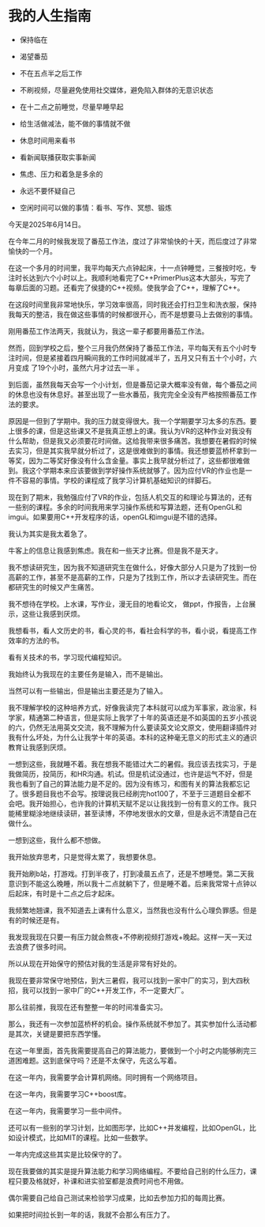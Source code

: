 # 我的人生指南

- 保持临在

- 渴望番茄
- 不在五点半之后工作
- 不刷视频，尽量避免使用社交媒体，避免陷入群体的无意识状态
- 在十二点之前睡觉，尽量早睡早起
- 给生活做减法，能不做的事情就不做
- 休息时间用来看书
- 看新闻联播获取实事新闻
- 焦虑、压力和着急是多余的
- 永远不要怀疑自己

- 空闲时间可以做的事情：看书、写作、冥想、锻炼







今天是2025年6月14日。

在今年二月的时候我发现了番茄工作法，度过了非常愉快的十天，而后度过了非常愉快的一个月。

在这一个多月的时间里，我平均每天六点钟起床，十一点钟睡觉，三餐按时吃，专注时长达到六个小时以上。我顺利地看完了C++PrimerPlus这本大部头，写完了每章后面的习题。还看完了侯捷的C++视频。使我学会了C++，理解了C++。

在这段时间里我非常地快乐，学习效率很高，同时我还会打扫卫生和洗衣服，保持我每天的整洁，我在做这些事情的时候都很开心，而不是想要马上去做别的事情。

刚用番茄工作法两天，我就认为，我这一辈子都要用番茄工作法。

然而，回到学校之后，整个三月我仍然保持了番茄工作法，平均每天有五个小时专注时间，但是紧接着四月瞬间我的工作时间就减半了，五月又只有五十个小时，六月变成 了19个小时，虽然六月才过去一半 。

到后面，虽然我每天会写一个小计划，但是番茄记录大概率没有做，每个番茄之间的休息也没有休息好。甚至出现了一些水番茄，我完完全全没有严格按照番茄工作法的要求。

原因是一但到了学期中。我的压力就变得很大。我一个学期要学习太多的东西。要上很多的课，但是这些课又不是我真正想上的课。我认为VR的这种作业对我没有什么帮助，但是我又必须要花时间做。这给我带来很多痛苦。我想要在暑假的时候去实习，但是其实我早就分析过了，这是很难做到的事情。我还想要蓝桥杯拿到一等奖，因为二等奖好像没有什么含金量。事实上我早就分析过了，这些都很难做到。我这个学期本来应该要做到学好操作系统就够了。因为应付VR的作业也是一件不容易的事情。学校的课程成了我学习计算机基础知识的绊脚石。

现在到了期末，我勉强应付了VR的作业，包括人机交互的和理论与算法的，还有一些别的课程。多余的时间我用来学习操作系统和写算法题，还有OpenGL和imgui。如果要用C++开发程序的话，openGL和imgui是不错的选择。

我认为其实是我太着急了。

牛客上的信息让我感到焦虑。我在和一些天才比赛。但是我不是天才。

我不想读研究生，因为我不知道研究生在做什么，好像大部分人只是为了找到一份高薪的工作，甚至不是高薪的工作，只是为了找到工作，所以才去读研究生。而在都研究生的时候又产生痛苦。

我不想待在学校。上水课，写作业，漫无目的地看论文， 做ppt，作报告，上台展示，这些让我感到厌烦。

我想看书，看人文历史的书，看心灵的书，看社会科学的书，看小说，看提高工作效率的方法的书。

看有关技术的书，学习现代编程知识。

我始终认为我现在的主要任务是输入，而不是输出。

当然可以有一些输出，但是输出主要还是为了输入。

我不理解学校的这种培养方式，好像我读完了本科就可以成为军事家，政治家，科学家，精通第二种语言，但是实际上我学了十年的英语还是不如英国的五岁小孩说的六，仍然无法用英文交流，我不理解为什么要读英文论文原文，使用翻译插件对我有什么坏处，为什么让我学十年的英语。本科的这种毫无意义的形式主义的通识教育让我感到厌烦。

一想到这些，我就睡不着。我在想我不能错过大二的暑假。我应该去找实习，于是我做简历，投简历，和HR沟通。机试。但是机试没通过，也许是运气不好，但是我也看到了自己的算法能力是不足的。因为没有练习，和图有关的算法我都忘记了。很多题目我也不会写。按理说我已经刷完hot100了，不至于三道题目全都不会吧。我开始担心，也许我的计算机天赋不足以让我找到一份有意义的工作。我只能稀里糊涂地继续读研，甚至读博，不停地发很水的文章，但是永远不清楚自己在做什么。

一想到这些，我什么都不想做。

我开始放弃思考，只是觉得太累了，我想要休息。

我开始刷b站，打游戏。打到半夜了，打到凌晨五点了，还是不想睡觉。第二天我意识到不能这么晚睡，所以我十二点就躺下了，但是睡不着。后来我常常十点钟以后起床，有时是十二点之后才起床。

我频繁地翘课，我不知道去上课有什么意义，当然我也没有什么心理负罪感。但是有的时候还是有。

我发现我现在只要一有压力就会熬夜+不停刷视频打游戏+晚起。这样一天一天过去浪费了很多时间。

所以从现在开始保守的预估对我的生活是非常有好处的。

我现在要非常保守地预估，到大三暑假，我可以找到一家中厂的实习，到大四秋招，我可以找到一家中厂的C++开发工作，不一定要大厂。

那么往前推，我现在还有整整一年的时间准备实习。

那么，我还有一次参加蓝桥杯的机会。操作系统就不参加了。其实参加什么活动都是其次，关键是要把东西学懂。

在这一年里面，首先我需要提高自己的算法能力，要做到一个小时之内能够刷完三道困难题。这到底保守吗？还是不太保守，先这么写着。

在这一年内，我需要学会计算机网络。同时拥有一个网络项目。

在这一年内，我需要学习C++boost库。

在这一年内，我需要学习一些中间件。

还可以有一些别的学习计划，比如图形学，比如C++并发编程，比如OpenGL，比如设计模式，比如MIT的课程。比如一些数学。

一年内完成这些其实是比较保守的了。

现在我要做的其实是提升算法能力和学习网络编程。不要给自己别的什么压力，课程只要及格就好，补课和进实验室都是浪费时间也不用做。

偶尔需要自己给自己测试来检验学习成果，比如去参加力扣的每周比赛。

如果把时间拉长到一年的话，我就不会那么有压力了。